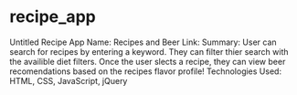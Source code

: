 # recipe_app
Untitled Recipe App 
Name: Recipes and Beer 
Link: 
Summary: User can search for recipes by entering a keyword. They can filter thier search with the availible diet filters. Once the user slects a recipe, they can view beer recomendations based on the recipes flavor profile! 
Technologies Used: HTML, CSS, JavaScript, jQuery 


